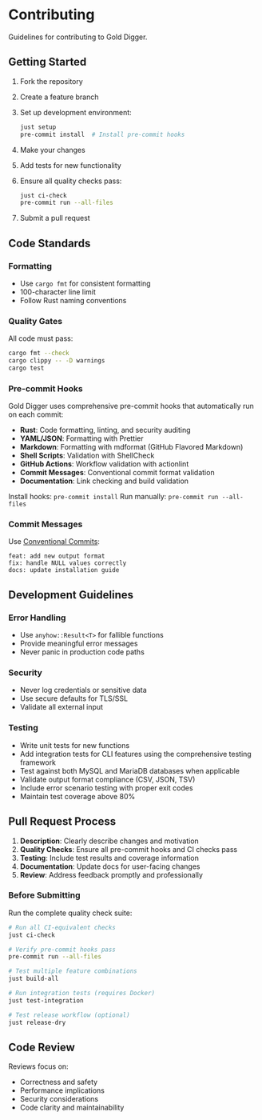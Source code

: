 # Contributing

Guidelines for contributing to Gold Digger.

## Getting Started

1. Fork the repository

2. Create a feature branch

3. Set up development environment:

   ```bash
   just setup
   pre-commit install  # Install pre-commit hooks
   ```

4. Make your changes

5. Add tests for new functionality

6. Ensure all quality checks pass:

   ```bash
   just ci-check
   pre-commit run --all-files
   ```

7. Submit a pull request

## Code Standards

### Formatting

- Use `cargo fmt` for consistent formatting
- 100-character line limit
- Follow Rust naming conventions

### Quality Gates

All code must pass:

```bash
cargo fmt --check
cargo clippy -- -D warnings
cargo test
```

### Pre-commit Hooks

Gold Digger uses comprehensive pre-commit hooks that automatically run on each commit:

- **Rust**: Code formatting, linting, and security auditing
- **YAML/JSON**: Formatting with Prettier
- **Markdown**: Formatting with mdformat (GitHub Flavored Markdown)
- **Shell Scripts**: Validation with ShellCheck
- **GitHub Actions**: Workflow validation with actionlint
- **Commit Messages**: Conventional commit format validation
- **Documentation**: Link checking and build validation

Install hooks: `pre-commit install` Run manually: `pre-commit run --all-files`

### Commit Messages

Use [Conventional Commits](https://www.conventionalcommits.org/):

```
feat: add new output format
fix: handle NULL values correctly
docs: update installation guide
```

## Development Guidelines

### Error Handling

- Use `anyhow::Result<T>` for fallible functions
- Provide meaningful error messages
- Never panic in production code paths

### Security

- Never log credentials or sensitive data
- Use secure defaults for TLS/SSL
- Validate all external input

### Testing

- Write unit tests for new functions
- Add integration tests for CLI features using the comprehensive testing framework
- Test against both MySQL and MariaDB databases when applicable
- Validate output format compliance (CSV, JSON, TSV)
- Include error scenario testing with proper exit codes
- Maintain test coverage above 80%

## Pull Request Process

1. **Description**: Clearly describe changes and motivation
2. **Quality Checks**: Ensure all pre-commit hooks and CI checks pass
3. **Testing**: Include test results and coverage information
4. **Documentation**: Update docs for user-facing changes
5. **Review**: Address feedback promptly and professionally

### Before Submitting

Run the complete quality check suite:

```bash
# Run all CI-equivalent checks
just ci-check

# Verify pre-commit hooks pass
pre-commit run --all-files

# Test multiple feature combinations
just build-all

# Run integration tests (requires Docker)
just test-integration

# Test release workflow (optional)
just release-dry
```

## Code Review

Reviews focus on:

- Correctness and safety
- Performance implications
- Security considerations
- Code clarity and maintainability
